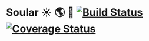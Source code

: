 # Soular :sunny: :earth_americas: :crescent_moon: [![Build Status](https://travis-ci.org/rrdelaney/soular.svg?branch=master)](https://travis-ci.org/rrdelaney/soular) [![Coverage Status](https://coveralls.io/repos/github/rrdelaney/soular/badge.svg?branch=master)](https://coveralls.io/github/rrdelaney/soular?branch=master)
